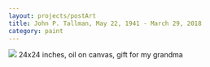 ```yaml
---
layout: projects/postArt
title: John P. Tallman, May 22, 1941 - March 29, 2018
category: paint
---
```

<img src="../../img/grandpa_art.jpg">
24x24 inches, oil on canvas, gift for my grandma
